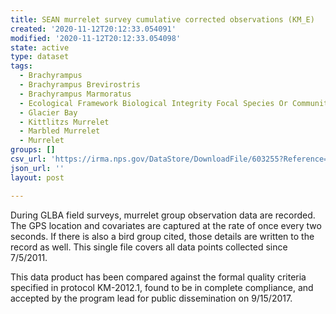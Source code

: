 ```yaml
---
title: SEAN murrelet survey cumulative corrected observations (KM_E)
created: '2020-11-12T20:12:33.054091'
modified: '2020-11-12T20:12:33.054098'
state: active
type: dataset
tags:
  - Brachyrampus
  - Brachyrampus Brevirostris
  - Brachyrampus Marmoratus
  - Ecological Framework Biological Integrity Focal Species Or Communities Birds
  - Glacier Bay
  - Kittlitzs Murrelet
  - Marbled Murrelet
  - Murrelet
groups: []
csv_url: 'https://irma.nps.gov/DataStore/DownloadFile/603255?Reference=2254175'
json_url: ''
layout: post

---
```

During GLBA field surveys, murrelet group observation data are recorded.  The GPS location and covariates are captured at the rate of once every two seconds. If there is also a bird group cited, those details are written to the record as well. This single file covers all data points collected since 7/5/2011.

This data product has been compared against the formal quality criteria specified in protocol KM-2012.1, found to be in complete compliance, and accepted by the program lead for public dissemination on 9/15/2017.
